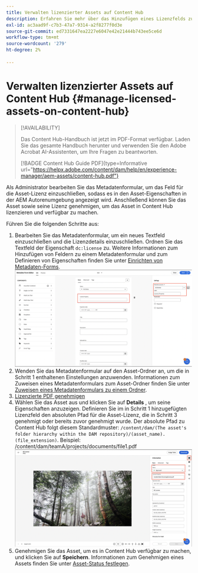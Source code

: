 ```yaml
---
title: Verwalten lizenzierter Assets auf Content Hub
description: Erfahren Sie mehr über das Hinzufügen eines Lizenzfelds zum Asset-Metadatenformular, das Anwenden der Eigenschaft "Lizenzmetadaten"auf Asset-Ordner und das Genehmigen von Assets mit Lizenzen zur Verwendung.
exl-id: ac3aad9f-c7b3-47a7-9314-a2f8277f0d3e
source-git-commit: ed7331647ea2227e6047e42e21444b743ee5ce6d
workflow-type: tm+mt
source-wordcount: '279'
ht-degree: 2%

---
```


# Verwalten lizenzierter Assets auf Content Hub {#manage-licensed-assets-on-content-hub}

>[!AVAILABILITY]
>
>Das Content Hub-Handbuch ist jetzt im PDF-Format verfügbar. Laden Sie das gesamte Handbuch herunter und verwenden Sie den Adobe Acrobat AI-Assistenten, um Ihre Fragen zu beantworten.
>
>[!BADGE Content Hub Guide PDF]{type=Informative url="https://helpx.adobe.com/content/dam/help/en/experience-manager/aem-assets/content-hub.pdf"}

Als Administrator bearbeiten Sie das Metadatenformular, um das Feld für die Asset-Lizenz einzuschließen, sodass es in den Asset-Eigenschaften in der AEM Autorenumgebung angezeigt wird. Anschließend können Sie das Asset sowie seine Lizenz genehmigen, um das Asset in Content Hub lizenzieren und verfügbar zu machen.

Führen Sie die folgenden Schritte aus:

1. Bearbeiten Sie das Metadatenformular, um ein neues Textfeld einzuschließen und die Lizenzdetails einzuschließen. Ordnen Sie das Textfeld der Eigenschaft `dc:license` zu. Weitere Informationen zum Hinzufügen von Feldern zu einem Metadatenformular und zum Definieren von Eigenschaften finden Sie unter [Einrichten von Metadaten-Forms](/help/assets/metadata-assets-view.md#metadata-forms).
   ![ZIP-Extraktion](/help/assets/assets/metadata-form-edit.png)
1. Wenden Sie das Metadatenformular auf den Asset-Ordner an, um die in Schritt 1 enthaltenen Einstellungen anzuwenden. Informationen zum Zuweisen eines Metadatenformulars zum Asset-Ordner finden Sie unter [Zuweisen eines Metadatenformulars zu einem Ordner](/help/assets/metadata-assets-view.md#metadata-forms).
1. [Lizenzierte PDF genehmigen](/help/assets/manage-organize-assets-view.md#set-asset-status)
1. Wählen Sie das Asset aus und klicken Sie auf **Details** , um seine Eigenschaften anzuzeigen. Definieren Sie im in Schritt 1 hinzugefügten Lizenzfeld den absoluten Pfad für die Asset-Lizenz, die in Schritt 3 genehmigt oder bereits zuvor genehmigt wurde. Der absolute Pfad zu Content Hub folgt diesem Standardmuster: `/content/dam/(The asset's folder hierarchy within the DAM repository)/(asset_name).(file_extension)`. Beispiel: /content/dam/teamA/projects/documents/file1.pdf
   ![absoluter Pfad](/help/assets/assets/absolute-path.png)
1. Genehmigen Sie das Asset, um es in Content Hub verfügbar zu machen, und klicken Sie auf **Speichern**. Informationen zum Genehmigen eines Assets finden Sie unter [Asset-Status festlegen](/help/assets/manage-organize-assets-view.md#set-asset-status).
